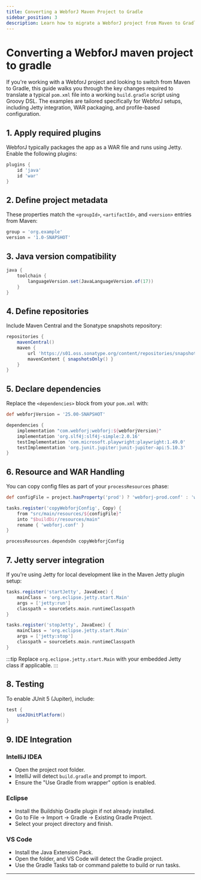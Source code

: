 ```yaml
---
title: Converting a WebforJ Maven Project to Gradle
sidebar_position: 3
description: Learn how to migrate a WebforJ project from Maven to Gradle using Groovy DSL.
---
```


# Converting a WebforJ maven project to gradle

If you're working with a WebforJ project and looking to switch from Maven to Gradle, this guide walks you through the key changes required to translate a typical `pom.xml` file into a working `build.gradle` script using Groovy DSL. The examples are tailored specifically for WebforJ setups, including Jetty integration, WAR packaging, and profile-based configuration.

## 1. Apply required plugins

WebforJ typically packages the app as a WAR file and runs using Jetty. Enable the following plugins:

```groovy
plugins {
    id 'java'
    id 'war'
}
```

## 2. Define project metadata

These properties match the `<groupId>`, `<artifactId>`, and `<version>` entries from Maven:

```groovy
group = 'org.example'
version = '1.0-SNAPSHOT'
```

## 3. Java version compatibility

```groovy
java {
    toolchain {
        languageVersion.set(JavaLanguageVersion.of(17))
    }
}
```

## 4. Define repositories

Include Maven Central and the Sonatype snapshots repository:

```groovy
repositories {
    mavenCentral()
    maven {
        url 'https://s01.oss.sonatype.org/content/repositories/snapshots'
        mavenContent { snapshotsOnly() }
    }
}
```

## 5. Declare dependencies

Replace the `<dependencies>` block from your `pom.xml` with:

```groovy
def webforjVersion = '25.00-SNAPSHOT'

dependencies {
    implementation "com.webforj:webforj:${webforjVersion}"
    implementation 'org.slf4j:slf4j-simple:2.0.16'
    testImplementation 'com.microsoft.playwright:playwright:1.49.0'
    testImplementation 'org.junit.jupiter:junit-jupiter-api:5.10.3'
}
```

## 6. Resource and WAR Handling

You can copy config files as part of your `processResources` phase:

```groovy
def configFile = project.hasProperty('prod') ? 'webforj-prod.conf' : 'webforj-dev.conf'

tasks.register('copyWebforjConfig', Copy) {
    from "src/main/resources/${configFile}"
    into "$buildDir/resources/main"
    rename { 'webforj.conf' }
}

processResources.dependsOn copyWebforjConfig
```

## 7. Jetty server integration

If you're using Jetty for local development like in the Maven Jetty plugin setup:

```groovy
tasks.register('startJetty', JavaExec) {
    mainClass = 'org.eclipse.jetty.start.Main'
    args = ['jetty:run']
    classpath = sourceSets.main.runtimeClasspath
}

tasks.register('stopJetty', JavaExec) {
    mainClass = 'org.eclipse.jetty.start.Main'
    args = ['jetty:stop']
    classpath = sourceSets.main.runtimeClasspath
}
```

:::tip
Replace `org.eclipse.jetty.start.Main` with your embedded Jetty class if applicable.
:::

## 8. Testing

To enable JUnit 5 (Jupiter), include:

```groovy
test {
    useJUnitPlatform()
}
```

## 9. IDE Integration

### IntelliJ IDEA
- Open the project root folder.
- IntelliJ will detect `build.gradle` and prompt to import.
- Ensure the "Use Gradle from wrapper" option is enabled.

### Eclipse
- Install the Buildship Gradle plugin if not already installed.
- Go to File → Import → Gradle → Existing Gradle Project.
- Select your project directory and finish.

### VS Code
- Install the Java Extension Pack.
- Open the folder, and VS Code will detect the Gradle project.
- Use the Gradle Tasks tab or command palette to build or run tasks.

---


